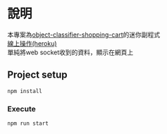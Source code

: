 # 說明
本專案為[object-classifier-shopping-cart](https://github.com/hsuallan/object-classifier-shopping-cart)的迷你副程式  
[線上操作(heroku)](https://bread-web-socket.herokuapp.com/)  
單純將web socket收到的資料，顯示在網頁上
## Project setup
```
npm install
```

### Execute
```
npm run start
```
